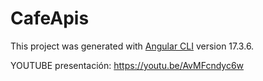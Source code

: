 # CafeApis

This project was generated with [Angular CLI](https://github.com/angular/angular-cli) version 17.3.6.

YOUTUBE presentación: https://youtu.be/AvMFcndyc6w
